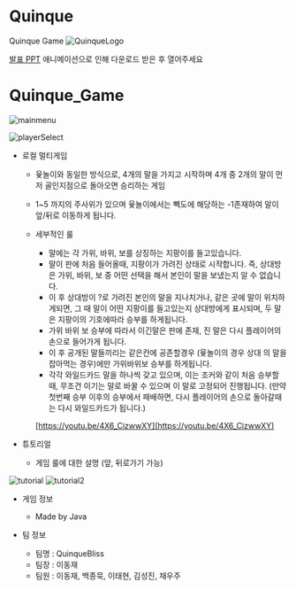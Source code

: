 # Quinque
Quinque Game
![QuinqueLogo](https://user-images.githubusercontent.com/13278955/147929473-3a1e576d-8230-4508-975d-c4b4977cc5d3.jpg)



[발표 PPT](https://drive.google.com/file/d/1ZxTIDVddAqFHSvU4IHQlhAxtmY-gQyhK/view?usp=sharing)
애니메이션으로 인해 다운로드 받은 후 열어주세요


# Quinque_Game
![mainmenu](https://user-images.githubusercontent.com/13278955/147929449-fef983b6-cf7b-44d0-9854-5f42764afc31.png)

![playerSelect](https://user-images.githubusercontent.com/13278955/147929460-41e88f39-ac0f-4a53-8817-5d11d1b8d310.png)


- 로컬 멀티게임
    - 윷놀이와 동일한 방식으로, 4개의 말을 가지고 시작하며 4개 중 2개의 말이 먼저 골인지점으로 돌아오면 승리하는 게임
    - 1~5 까지의 주사위가 있으며 윷놀이에서는 빽도에 해당하는 -1존재하여 말이 앞/뒤로 이동하게 됩니다.
    - 세부적인 룰
        - 말에는 각 가위, 바위, 보를 상징하는 지팡이를 들고있습니다.
        - 말이 판에 처음 들어올때, 지팡이가 가려진 상태로 시작합니다.
        즉, 상대방은 가위, 바위, 보 중 어떤 선택을 해서 본인이 말을 보냈는지 알 수 없습니다.
        - 이 후 상대방이 ?로 가려진 본인의 말을 지나치거나, 같은 곳에 말이 위치하게되면, 그 때 말이 어떤 지팡이를 들고있는지 상대방에게 표시되며, 두 말은 지팡이의 기호에따라 승부를 하게됩니다.
        - 가위 바위 보 승부에 따라서 이긴말은 판에 존재, 진 말은 다시 플레이어의 손으로 들어가게 됩니다.
        - 이 후 공개된 말들끼리는 같은칸에 공존할경우 (윷놀이의 경우 상대 의 말을 잡아먹는 경우)에만 가위바위보 승부를 하게됩니다.
        - 각각 와일드카드 말을 하나씩 갖고 있으며, 이는 조커와 같이 처음 승부할때, 무조건 이기는 말로 바꿀 수 있으며 이 말로 고정되어 진행됩니다.
        (만약 첫번째 승부 이후의 승부에서 패배하면, 다시 플레이어의 손으로 돌아갈때는 다시 와일드카드가 됩니다.)
        
        [https://youtu.be/4X6_CizwwXY](https://youtu.be/4X6_CizwwXY)
        

- 튜토리얼
    - 게임 룰에 대한 설명 (앞, 뒤로가기 가능)

![tutorial](https://user-images.githubusercontent.com/13278955/147929494-0805bdc4-5a65-4984-8027-61d66d22fa26.png)
![tutorial2](https://user-images.githubusercontent.com/13278955/147929491-a36109b2-9ae6-437c-b725-7793fb76b6d7.png)



- 게임 정보
    - Made by Java

- 팀 정보
    - 팀명 : QuinqueBliss
    - 팀장 : 이동재
    - 팀원 : 이동재, 백종묵, 이태현, 김성진, 채우주
